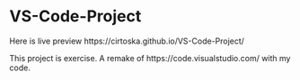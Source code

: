 # VS-Code-Project
<p>Here is live preview https://cirtoska.github.io/VS-Code-Project/</p>
<p>This project is exercise. A remake of https://code.visualstudio.com/ with my code.</p>
